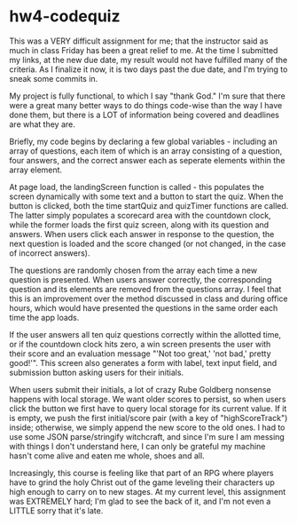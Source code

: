 # hw4-codequiz

This was a VERY difficult assignment for me; that the instructor said as much in class Friday has been a great relief to me. At the time I submitted my links, at the new due date, my result would not have fulfilled many of the criteria. As I finalize it now, it is two days past the due date, and I'm trying to sneak some commits in.

My project is fully functional, to which I say "thank God." I'm sure that there were a great many better ways to do things code-wise than the way I have done them, but there is a LOT of information being covered and deadlines are what they are. 

Briefly, my code begins by declaring a few global variables - including an array of questions, each item of which is an array consisting of a question, four answers, and the correct answer each as seperate elements within the array element. 

At page load, the landingScreen function is called - this populates the screen dynamically with some text and a button to start the quiz. When the button is clicked, both the time startQuiz and quizTimer functions are called. The latter simply populates a scorecard area with the countdown clock, while the former loads the first quiz screen, along with its question and answers. When users click each answer in response to the question, the next question is loaded and the score changed (or not changed, in the case of incorrect answers).

The questions are randomly chosen from the array each time a new question is presented. When users answer correctly, the corresponding question and its elements are removed from the questions array. I feel that this is an improvement over the method discussed in class and during office hours, which would have presented the questions in the same order each time the app loads.

If the user answers all ten quiz questions correctly within the allotted time, or if the countdown clock hits zero, a win screen presents the user with their score and an evaluation message "'Not too great,' 'not bad,' pretty good!'". This screen also generates a form with label, text input field, and submission button asking users for their initials. 

When users submit their initials, a lot of crazy Rube Goldberg nonsense happens with local storage. We want older scores to persist, so when users click the button we first have to query local storage for its current value. If it is empty, we push the first initial/score pair (with a key of "highScoreTrack") inside; otherwise, we simply append the new score to the old ones. I had to use some JSON parse/stringify witchcraft, and since I'm sure I am messing with things I don't understand here, I can only be grateful my machine hasn't come alive and eaten me whole, shoes and all.

Increasingly, this course is feeling like that part of an RPG where players have to grind the holy Christ out of the game leveling their characters up high enough to carry on to new stages. At my current level, this assignment was EXTREMELY hard; I'm glad to see the back of it, and I'm not even a LITTLE sorry that it's late.